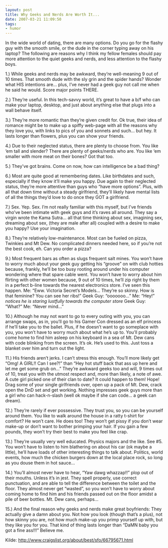 ```yaml
---
layout: post
title: Why Geeks and Nerds Are Worth It...
date: 2007-03-21 11:09:50
tags: 
- humor
---
```

In the wide world of dating, there are many options. Do you go for the flashy guy with the smooth smile, or the dude in the corner typing away on his laptop? The following are reasons why I think my fellow females should pay more attention to the quiet geeks and nerds, and less attention to the flashy boys.

1.) While geeks and nerds may be awkward, they’re well-meaning 9 out of 10 times. That smooth dude with the sly grin and the spider hands? Wonder what HIS intentions are... plus, I’ve never had a geek guy not call me when he said he would. Score major points THERE.

2.) They’re useful. In this tech-savvy world, it’s great to have a b/f who can make your laptop, desktop, and just about anything else that plugs into a wall behave itself.

3.) They’re more romantic than they’re given credit for. Ok true, their idea of romance might be to make up a spiffy web-page with all the reasons why they love you, with links to pics of you and sonnets and such... but hey. It lasts longer than flowers, plus you can show your friends.

4.) Due to their neglected status, there are plenty to choose from. You like ‘em tall and slender? There are plenty of geeks/nerds who are. You like ‘em smaller with more meat on their bones? Got that too.

5.) They’ve got brains. Come on now, how can intelligence be a bad thing?

6.) Most are quite good at remembering dates. Like birthdates and such, especially if they know it’ll make you happy. Due again to their neglected status, they’re more attentive than guys who “have more options”. Plus, with all that down time without a steady girlfriend, they’ll likely have mental lists of all the things they’d love to do once they GOT a girlfriend.

7.) Sex. Yep. Sex. I’m not really familiar with this myself, but I’ve friends who’ve been intimate with geek guys and it’s raves all around. They say a virgin wrote the Kama Sutra... all that time thinking about sex, imagining sex, dreaming about sex, (they are male after all) coupled with a desire to make you happy? Use your imagination.

8.) They’re relatively low-maintenance. Most can be fueled on pizza, Twinkies and Mt Dew. No complicated dinners needed here, so if you’re not the best cook, eh. Can you order a pizza?

9.) Most frequent bars as often as slugs frequent salt mines. You won’t have to worry much about your geek guy getting his “groove” on with club hotties because, frankly, he’ll be too busy rooting around under his computer wondering where that spare cable went. You won’t have to worry about him flirting with other women because, 9 out of 10 times, he’ll zip right by them in a perfect b-line towards the nearest electronics store. I’ve seen this happen.
Me: “Eww. Victoria Secret’s Models... They’re so skinny. How is that feminine? You can see her ribs!”
Geek Guy: “ooooooo...”
Me: “Hey!” *notices he is staring lustfully towards the computer store*
Geek Guy: “What?”
Me: “Never mind...”

10.) Although he may not want to go to every outing with you, you can arrange swaps, as in, you’ll go to his Gamer Con dressed as an elf princess if he’ll take you to the ballet. Plus, if he doesn’t want to go someplace with you, you won’t have to worry much about what he’s up to. You’ll probably come home to find him asleep on his keyboard in a sea of Mt. Dew cans with code blinking from the screen. It’s ok. He’s used to this. Just toss a blanket over him and turn out the light.

11.) His friends aren’t jerks. I can’t stress this enough. You’ll more likely get “Omg! A GIRL!! Can I see?!” than “Hey hot stuff back that ass up here and let me get some grub on...” They’re awkward geeks too and will, 9 times out of 10, treat you with the utmost respect and, more than likely, a note of awe. A cute girl picked one of their clan to date? It could happen to them! Hope! Drag some of your single girlfriends over, open up a pack of Mt. Dew, crack open the DnD set and get working. Nothing impresses geek guys more than a girl who can hack-n-slash (well ok maybe if she can code... a geek can dream).

12.) They’re rarely if ever possessive. They trust you, so you can be yourself around them. You like to walk around the house in a ratty t-shirt for comfort? He won’t care. He does too! They won’t get pissy if you don’t wear make-up or don’t want to bother primping your hair. If you gain a few pounds, they won’t try their best to make you feel like crap.

13.) They’re usually very well educated. Physics majors and the like. See #5. You won’t have to listen to him blathering on about his car (ok maybe a little), he’ll have loads of other interesting things to talk about. Politics, world events, how much the chicken burgers down at the local place rock, so long as you douse them in hot sauce...

14.) You’ll almost never have to hear, “Yaw dawg whazzap!!” plop out of their mouths. Unless it’s in jest. They spell properly, use correct punctuation, and are able to tell the difference between the toilet and the floor. They almost never get “wasted”, so you won’t have to worry about coming home to find him and his friends passed out on the floor amidst a pile of beer bottles. Mt. Dew cans, perhaps...

15.) And the final reason why geeks and nerds make great boyfriends: They actually give a damn about you. Not how you look (though that’s a plus), not how skinny you are, not how much make-up you primp yourself up with, but they like you for you. That kind of thing lasts longer than “DaMN baby you got a fine ass!!!” Believe me.

Kilde: <a href="http://www.craigslist.org/about/best/sfo/66795671.html">http://www.craigslist.org/about/best/sfo/66795671.html</a>
